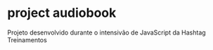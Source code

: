 # project audiobook
 Projeto desenvolvido durante o intensivão de JavaScript da Hashtag Treinamentos
